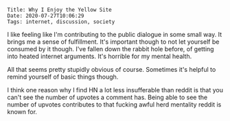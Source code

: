     Title: Why I Enjoy the Yellow Site
    Date: 2020-07-27T10:06:29
    Tags: internet, discussion, society

I like feeling like I'm contributing to the public dialogue in some small way. It brings me a sense of fulfillment. It's important though to not let yourself be consumed by it though. I've fallen down the rabbit hole before, of getting into heated internet arguments. It's horrible for my mental health.

All that seems pretty stupidly obvious of course. Sometimes it's helpful to remind yourself of basic things though.

I think one reason why I find HN a lot less insufferable than reddit is that you can't see the number of upvotes a comment has. Being able to see the number of upvotes contributes to that fucking awful herd mentality reddit is known for.
